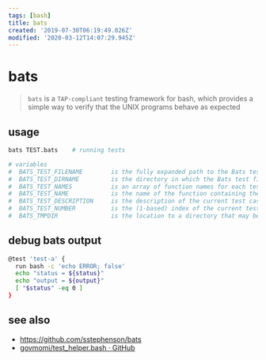 ```yaml
---
tags: [bash]
title: bats
created: '2019-07-30T06:19:49.026Z'
modified: '2020-03-12T14:07:29.945Z'
---
```


# bats

> `bats` is a `TAP-compliant` testing framework for bash, which provides a simple way to verify that the UNIX programs behave as expected

## usage
```sh
bats TEST.bats    # running tests

# variables
#  BATS_TEST_FILENAME        is the fully expanded path to the Bats test file.
#  BATS_TEST_DIRNAME         is the directory in which the Bats test file  # is located.
#  BATS_TEST_NAMES           is an array of function names for each test case.
#  BATS_TEST_NAME            is the name of the function containing the current test case.
#  BATS_TEST_DESCRIPTION     is the description of the current test case.
#  BATS_TEST_NUMBER          is the (1-based) index of the current test case in the test file.
#  BATS_TMPDIR               is the location to a directory that may be used to store temporary files.
```

## debug bats output
```sh
@test 'test-a' {
  run bash -c 'echo ERROR; false'
  echo "status = ${status}"
  echo "output = ${output}"
  [ "$status" -eq 0 ]
}
```

## see also
- https://github.com/sstephenson/bats
- [govmomi/test_helper.bash · GitHub](https://github.com/vmware/govmomi/blob/master/govc/test/test_helper.bash)
